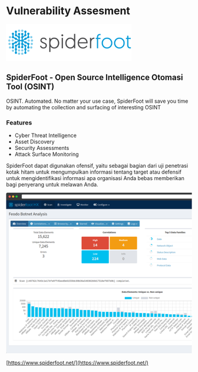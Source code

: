 # Vulnerability Assesment

![](../../../.gitbook/assets/image%20%2821%29.png)

## SpiderFoot - Open Source Intelligence Otomasi Tool \(OSINT\)

OSINT. Automated. No matter your use case, SpiderFoot will save you time by automating the collection and surfacing of interesting OSINT

### **Features**

* Cyber Threat Intelligence
* Asset Discovery
* Security Assessments
* Attack Surface Monitoring

SpiderFoot dapat digunakan ofensif, yaitu sebagai bagian dari uji penetrasi kotak hitam untuk mengumpulkan informasi tentang target atau defensif untuk mengidentifikasi informasi apa organisasi Anda bebas memberikan bagi penyerang untuk melawan Anda.

![](../../../.gitbook/assets/image%20%285%29.png)

[https://www.spiderfoot.net/](https://www.spiderfoot.net/)

